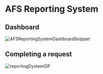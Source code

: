 # AFS Reporting System

## Dashboard
![AFSReportingSystemDashboardSnippet](https://user-images.githubusercontent.com/25286761/96478296-c03f5300-11f4-11eb-9d47-f3cb10605120.JPG)


## Completing a request
![reportingDystemGIF](https://user-images.githubusercontent.com/25286761/96480458-7c018200-11f7-11eb-91aa-c52a79874079.gif)
